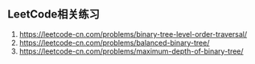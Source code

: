 <!--
 * @Author: xiuquanxu
 * @Company: kaochong
 * @Date: 2020-09-02 12:29:01
 * @LastEditors: xiuquanxu
 * @LastEditTime: 2020-09-08 23:32:22
-->
## LeetCode相关练习  

1. https://leetcode-cn.com/problems/binary-tree-level-order-traversal/
2. https://leetcode-cn.com/problems/balanced-binary-tree/
3. https://leetcode-cn.com/problems/maximum-depth-of-binary-tree/